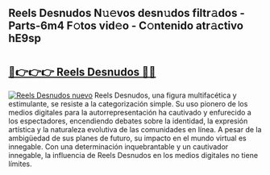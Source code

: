 ## Reels Desnudos N𝚞𝚎vos desn𝚞dos filtr𝚊dos - Parts-6m4 F𝚘tos vid𝚎o - C𝚘ntenido atr𝚊ctivo hE9sp

# <h2><a href="http://mbcvjgm.tromn.icu/?c=Reels+Desnudos">🔗👉👉👉 Reels Desnudos 🔗🔗</a></h2>

[![Reels Desnudos nuevo](https://i.imgur.com/pEAQMta.gif)](http://mbcvjgm.tromn.icu/?c=Reels+Desnudos)
Reels Desnudos, una figura multifacética y estimulante, se resiste a la categorización simple. Su uso pionero de los medios digitales para la autorrepresentación ha cautivado y enfurecido a los espectadores, encendiendo debates sobre la identidad, la expresión artística y la naturaleza evolutiva de las comunidades en línea. A pesar de la ambigüedad de sus planes de futuro, su impacto en el mundo virtual es innegable. Con una determinación inquebrantable y un cautivador innegable, la influencia de Reels Desnudos en los medios digitales no tiene límites.
